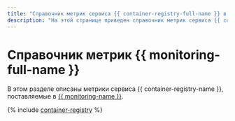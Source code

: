 ```yaml
---
title: "Справочник метрик сервиса {{ container-registry-full-name }} в {{ monitoring-full-name }}"
description: "На этой странице приведен справочник метрик сервиса {{ container-registry-name }}, поставляемых в {{ monitoring-full-name }}."
---
```


# Справочник метрик {{ monitoring-full-name }}

В этом разделе описаны метрики сервиса {{ container-registry-name }}, поставляемые в [{{ monitoring-name }}](../monitoring/).

{% include [container-registry](../_includes/monitoring/metrics-ref/container-registry.md) %}